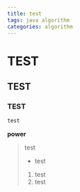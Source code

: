 ```yaml
---
title: test
tags: java algorithm
categories: algorithm
---
```


# TEST
## TEST
### TEST
```java
test
```

**power**

> test
>
> - test
>
> 1. test
> 2. test